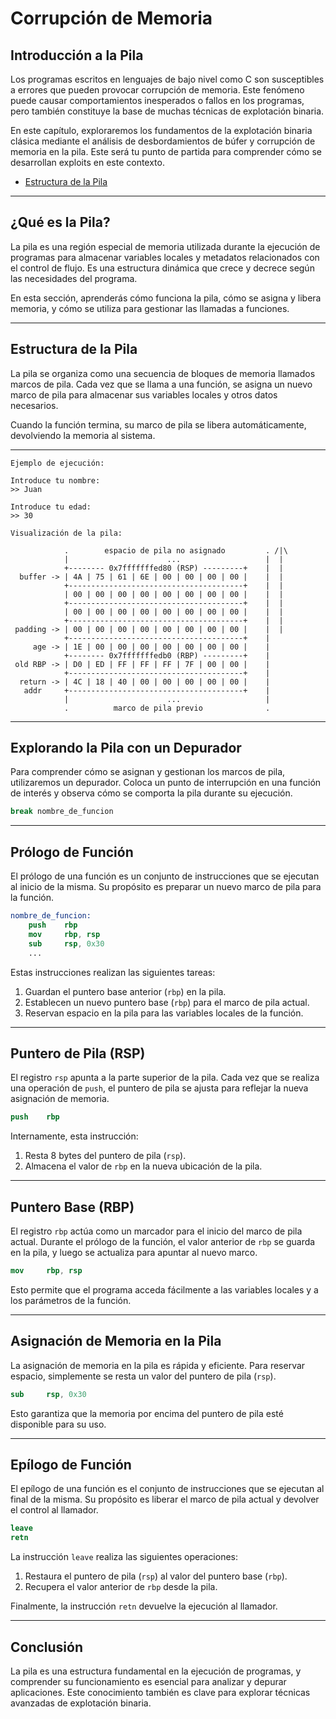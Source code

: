 # Corrupción de Memoria

## Introducción a la Pila

Los programas escritos en lenguajes de bajo nivel como C son susceptibles a errores que pueden provocar corrupción de memoria. Este fenómeno puede causar comportamientos inesperados o fallos en los programas, pero también constituye la base de muchas técnicas de explotación binaria.

En este capítulo, exploraremos los fundamentos de la explotación binaria clásica mediante el análisis de desbordamientos de búfer y corrupción de memoria en la pila. Este será tu punto de partida para comprender cómo se desarrollan exploits en este contexto.

- [Estructura de la Pila](./stack-frame.md)

---

## ¿Qué es la Pila?

La pila es una región especial de memoria utilizada durante la ejecución de programas para almacenar variables locales y metadatos relacionados con el control de flujo. Es una estructura dinámica que crece y decrece según las necesidades del programa.

En esta sección, aprenderás cómo funciona la pila, cómo se asigna y libera memoria, y cómo se utiliza para gestionar las llamadas a funciones.

---

## Estructura de la Pila

La pila se organiza como una secuencia de bloques de memoria llamados marcos de pila. Cada vez que se llama a una función, se asigna un nuevo marco de pila para almacenar sus variables locales y otros datos necesarios.

Cuando la función termina, su marco de pila se libera automáticamente, devolviendo la memoria al sistema.

---

``` 
Ejemplo de ejecución:

Introduce tu nombre: 
>> Juan

Introduce tu edad: 
>> 30

Visualización de la pila:

            .        espacio de pila no asignado         . /|\
            |                      ...                   |  |
            +-------- 0x7fffffffed80 (RSP) ---------+    |  |
  buffer -> | 4A | 75 | 61 | 6E | 00 | 00 | 00 | 00 |    |  |
            +---------------------------------------+    |  |
            | 00 | 00 | 00 | 00 | 00 | 00 | 00 | 00 |    |  |
            +---------------------------------------+    |  |
            | 00 | 00 | 00 | 00 | 00 | 00 | 00 | 00 |    |  |
            +---------------------------------------+    |  |
 padding -> | 00 | 00 | 00 | 00 | 00 | 00 | 00 | 00 |    |  |
            +---------------------------------------+    |
     age -> | 1E | 00 | 00 | 00 | 00 | 00 | 00 | 00 |    |
            +-------- 0x7fffffffedb0 (RBP) ---------+    |
 old RBP -> | D0 | ED | FF | FF | FF | 7F | 00 | 00 |    |
            +---------------------------------------+    |
  return -> | 4C | 18 | 40 | 00 | 00 | 00 | 00 | 00 |    |
   addr     +---------------------------------------+    |
            |                      ...                   |
            .          marco de pila previo              .
```

---

## Explorando la Pila con un Depurador

Para comprender cómo se asignan y gestionan los marcos de pila, utilizaremos un depurador. Coloca un punto de interrupción en una función de interés y observa cómo se comporta la pila durante su ejecución.

```bash
break nombre_de_funcion
```

---

## Prólogo de Función

El prólogo de una función es un conjunto de instrucciones que se ejecutan al inicio de la misma. Su propósito es preparar un nuevo marco de pila para la función.

```nasm
nombre_de_funcion:
    push    rbp
    mov     rbp, rsp
    sub     rsp, 0x30 
    ...
```

Estas instrucciones realizan las siguientes tareas:

1. Guardan el puntero base anterior (`rbp`) en la pila.
2. Establecen un nuevo puntero base (`rbp`) para el marco de pila actual.
3. Reservan espacio en la pila para las variables locales de la función.

---

## Puntero de Pila (RSP)

El registro `rsp` apunta a la parte superior de la pila. Cada vez que se realiza una operación de `push`, el puntero de pila se ajusta para reflejar la nueva asignación de memoria.

```nasm
push    rbp
```

Internamente, esta instrucción:

1. Resta 8 bytes del puntero de pila (`rsp`).
2. Almacena el valor de `rbp` en la nueva ubicación de la pila.

---

## Puntero Base (RBP)

El registro `rbp` actúa como un marcador para el inicio del marco de pila actual. Durante el prólogo de la función, el valor anterior de `rbp` se guarda en la pila, y luego se actualiza para apuntar al nuevo marco.

```nasm
mov     rbp, rsp
```

Esto permite que el programa acceda fácilmente a las variables locales y a los parámetros de la función.

---

## Asignación de Memoria en la Pila

La asignación de memoria en la pila es rápida y eficiente. Para reservar espacio, simplemente se resta un valor del puntero de pila (`rsp`).

```nasm
sub     rsp, 0x30
```

Esto garantiza que la memoria por encima del puntero de pila esté disponible para su uso.

---

## Epílogo de Función

El epílogo de una función es el conjunto de instrucciones que se ejecutan al final de la misma. Su propósito es liberar el marco de pila actual y devolver el control al llamador.

```nasm
leave   
retn
```

La instrucción `leave` realiza las siguientes operaciones:

1. Restaura el puntero de pila (`rsp`) al valor del puntero base (`rbp`).
2. Recupera el valor anterior de `rbp` desde la pila.

Finalmente, la instrucción `retn` devuelve la ejecución al llamador.

---

## Conclusión

La pila es una estructura fundamental en la ejecución de programas, y comprender su funcionamiento es esencial para analizar y depurar aplicaciones. Este conocimiento también es clave para explorar técnicas avanzadas de explotación binaria.
